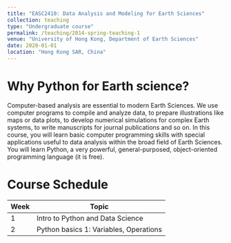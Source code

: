```yaml
---
title: "EASC2410: Data Analysis and Modeling for Earth Sciences"
collection: teaching
type: "Undergraduate course"
permalink: /teaching/2014-spring-teaching-1
venue: "University of Hong Kong, Department of Earth Sciences"
date: 2020-01-01
location: "Hong Kong SAR, China"
---
```


Why Python for Earth science?
======

Computer-based analysis are essential to modern Earth Sciences. We use computer programs to compile and analyze data, to prepare illustrations like maps or data plots, to develop numerical simulations for complex Earth systems, to write manuscripts for journal publications and so on. In this course, you will learn basic computer programming skills with special applications useful to data analysis within the broad field of Earth Sciences. You will learn Python, a very powerful, general-purposed, object-oriented programming language (it is free).

Course Schedule
======

Week  | Topic
------------- | -------------
1             | Intro to Python and Data Science
2             | Python basics 1: Variables, Operations
